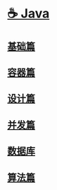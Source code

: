 # [☕️ Java](/README)

## [<i class="fas fa-fw fa-archive"></i> 基础篇](/all/basic_0)
## [<i class="fas fa-fw fa-box"></i> 容器篇](/all/container_0)
## [<i class="fas fa-fw fa-balance-scale"></i> 设计篇](/all/design_0)
## [<i class="fas fa-fw fa-lock"></i> 并发篇](/all/concurrency_0)
## [<i class="fas fa-fw fa-database"></i> 数据库](/all/db_0)
## [<i class="fas fa-fw fa-laptop-code"></i> 算法篇](/all/algorithm_0)

<style>
	/* 首页目录 */
	.markdown-section h2 {
	  margin: 0.8rem 0 0.8rem 1rem !important;
      font-size: 1.2rem !important;
	}
</style>